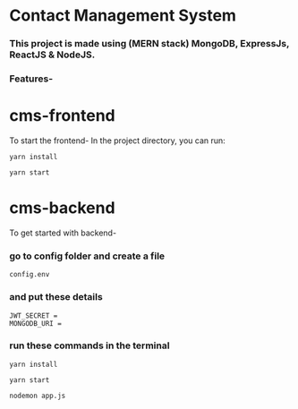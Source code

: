 # Contact Management System

### This project is made using (MERN stack) MongoDB, ExpressJs, ReactJS & NodeJS.

### Features-




# cms-frontend

To start the frontend-
In the project directory, you can run:

```
yarn install
```
```
yarn start
```


# cms-backend
To get started with backend-

### go to config folder and create a file
```
config.env
```

### and put these details
```
JWT_SECRET =
MONGODB_URI =
```

### run these commands in the terminal
```
yarn install
```
```
yarn start
```
```
nodemon app.js
```

